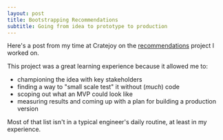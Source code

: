 ```yaml
---
layout: post
title: Bootstrapping Recommendations
subtitle: Going from idea to prototype to production
---
```


Here's a post from my time at Cratejoy on the <a href="https://medium.com/building-cratejoy/bootstrapping-recommendations-ea8c7c98be3c" target="_blank">recommendations</a> project I worked on.

This project was a great learning experience because it allowed me to:
- championing the idea with key stakeholders
- finding a way to "small scale test" it without (_much_) code
- scoping out what an MVP could look like
- measuring results and coming up with a plan for building a production version

Most of that list isn't in a typical engineer's daily routine, at least in my experience.